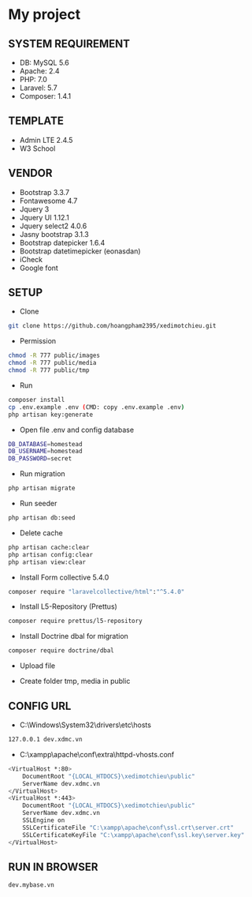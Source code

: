# My project

## SYSTEM REQUIREMENT

* DB: MySQL 5.6 
* Apache: 2.4 
* PHP: 7.0
* Laravel: 5.7 
* Composer: 1.4.1

## TEMPLATE

* Admin LTE 2.4.5
* W3 School

## VENDOR

* Bootstrap 3.3.7 
* Fontawesome 4.7
* Jquery 3
* Jquery UI 1.12.1
* Jquery select2 4.0.6
* Jasny bootstrap 3.1.3
* Bootstrap datepicker 1.6.4
* Bootstrap datetimepicker (eonasdan)
* iCheck
* Google font

## SETUP

* Clone
```bash
git clone https://github.com/hoangpham2395/xedimotchieu.git
```

* Permission
```bash
chmod -R 777 public/images
chmod -R 777 public/media
chmod -R 777 public/tmp
```

* Run
```bash
composer install
cp .env.example .env (CMD: copy .env.example .env)
php artisan key:generate
```

* Open file .env and config database
```bash
DB_DATABASE=homestead
DB_USERNAME=homestead
DB_PASSWORD=secret
```

* Run migration
```bash
php artisan migrate
```

* Run seeder
```bash
php artisan db:seed
```

* Delete cache
```bash
php artisan cache:clear
php artisan config:clear
php artisan view:clear
```

* Install Form collective 5.4.0
```bash
composer require "laravelcollective/html":"^5.4.0"
```

* Install L5-Repository (Prettus)
```bash
composer require prettus/l5-repository
```

* Install Doctrine dbal for migration
```bash
composer require doctrine/dbal
```

* Upload file
- Create folder tmp, media in public

## CONFIG URL

* C:\Windows\System32\drivers\etc\hosts
```bash 
127.0.0.1 dev.xdmc.vn
```

* C:\xampp\apache\conf\extra\httpd-vhosts.conf
```bash 
<VirtualHost *:80>
    DocumentRoot "{LOCAL_HTDOCS}\xedimotchieu\public"
    ServerName dev.xdmc.vn
</VirtualHost>
<VirtualHost *:443>
    DocumentRoot "{LOCAL_HTDOCS}\xedimotchieu\public"
    ServerName dev.xdmc.vn
    SSLEngine on
    SSLCertificateFile "C:\xampp\apache\conf\ssl.crt\server.crt"
    SSLCertificateKeyFile "C:\xampp\apache\conf\ssl.key\server.key"
</VirtualHost>
```

## RUN IN BROWSER

```bash 
dev.mybase.vn
```